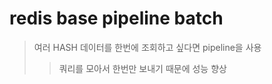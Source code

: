 # redis base pipeline batch

> 여러 HASH 데이터를 한번에 조회하고 싶다면 pipeline을 사용
>
> > 쿼리를 모아서 한번만 보내기 때문에 성능 향상

